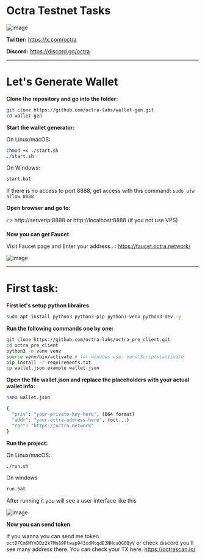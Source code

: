 # Octra Testnet Tasks

![image](https://github.com/user-attachments/assets/08751c61-b0fb-4590-a090-ff37dac685b1)

**Twitter:** https://x.com/octra

**Discord:** https://discord.gg/octra

------

# Let's Generate Wallet

**Clone the repository and go into the folder:**

```sh
git clone https://github.com/octra-labs/wallet-gen.git
cd wallet-gen
```

**Start the wallet generator:**

On Linux/macOS:
```sh
chmod +x ./start.sh
./start.sh
```
On Windows:

```sh
start.bat
```

If there is no access to port 8888, get access with this command: ``` sudo ufw allow 8888 ```

**Open browser and go to:**

👉 http://serverip:8888 or http://localhost:8888 (if you not use VPS)

**Now you can get Faucet**

Visit Faucet page and Enter your address.. : https://faucet.octra.network/

![image](https://github.com/user-attachments/assets/b847625d-6da5-4c7d-8ed6-ce1149324f04)

------

# First task:

**First let's setup python libraires**

```sh
sudo apt install python3 python3-pip python3-venv python3-dev -y
```

**Run the following commands one by one:**

```sh
git clone https://github.com/octra-labs/octra_pre_client.git
cd octra_pre_client
python3 -m venv venv
source venv/bin/activate # for windows use: venv\Scripts\activate
pip install -r requirements.txt
cp wallet.json.example wallet.json
```

**Open the file wallet.json and replace the placeholders with your actual wallet info:**

```sh
nano wallet.json
```
```sh
{
  "priv": "your-private-key-here", (B64 format)
  "addr": "your-octra-address-here", (oct...)
  "rpc": "https://octra.network"
}
```
**Run the project:**

On Linux/macOS:
```sh
./run.sh
```
On windows
```sh
run.bat
```   

After running it you will see a user interface like this 

![image](https://github.com/user-attachments/assets/2d26c1b5-a31b-464b-bf50-1c8123dffdae)

**Now you can send token** 

If you wanna you can send me token ``` octDFCm6MYvDDz2k7Mn89Ftwap943xdMtqdE3NHcuQG6QyV ``` or check discord you'll see many address there.
You can check your TX here: https://octrascan.io/
